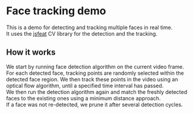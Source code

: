 # Face tracking demo
This is a demo for detecting and tracking multiple faces in real time.  
It uses the [jsfeat](https://inspirit.github.io/jsfeat/) CV library for the detection and the tracking.


## How it works
We start by running face detection algorithm on the current video frame.
For each detected face, tracking points are randomly selected within the detected face region.
We then track these points in the video using an optical flow algorithm, until a specified time interval has passed.  
We then run the detection algorithm again and match the freshly detected faces to the existing ones using a minimum distance approach.  
If a face was not re-detected, we prune it after several detection cycles.
